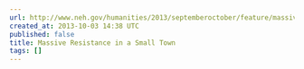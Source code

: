 ```yaml
---
url: http://www.neh.gov/humanities/2013/septemberoctober/feature/massive-resistance-in-small-town
created_at: 2013-10-03 14:38 UTC
published: false
title: Massive Resistance in a Small Town
tags: []
---
```



